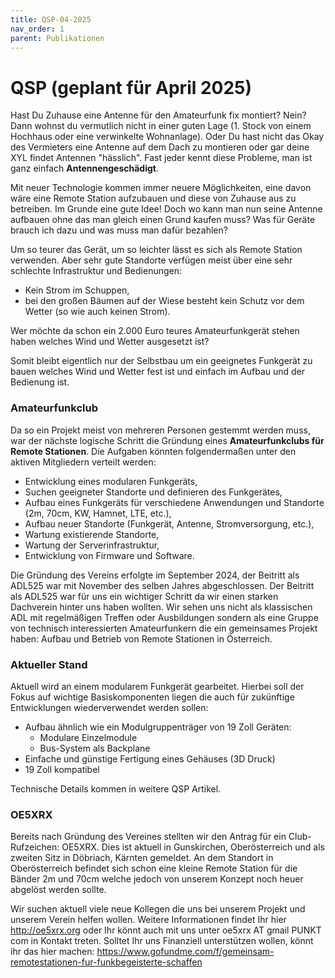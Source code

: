 ```yaml
---
title: QSP-04-2025
nav_order: 1
parent: Publikationen
---
```


# QSP (geplant für April 2025)

Hast Du Zuhause eine Antenne für den Amateurfunk fix montiert? Nein? Dann wohnst du vermutlich nicht in einer guten Lage (1. Stock von einem Hochhaus oder eine verwinkelte Wohnanlage). Oder Du hast nicht das Okay des Vermieters eine Antenne auf dem Dach zu montieren oder gar deine XYL findet Antennen "hässlich".
Fast jeder kennt diese Probleme, man ist ganz einfach **Antennengeschädigt**.

Mit neuer Technologie kommen immer neuere Möglichkeiten, eine davon wäre eine Remote Station aufzubauen und diese von Zuhause aus zu betreiben. Im Grunde eine gute Idee!
Doch wo kann man nun seine Antenne aufbauen ohne das man gleich einen Grund kaufen muss? Was für Geräte brauch ich dazu und was muss man dafür bezahlen?

Um so teurer das Gerät, um so leichter lässt es sich als Remote Station verwenden. Aber sehr gute Standorte verfügen meist über eine sehr schlechte Infrastruktur und Bedienungen:
- Kein Strom im Schuppen,
- bei den großen Bäumen auf der Wiese besteht kein Schutz vor dem Wetter (so wie auch keinen Strom).

Wer möchte da schon ein 2.000 Euro teures Amateurfunkgerät stehen haben welches Wind und Wetter ausgesetzt ist?

Somit bleibt eigentlich nur der Selbstbau um ein geeignetes Funkgerät zu bauen welches Wind und Wetter fest ist und einfach im Aufbau und der Bedienung ist.

### Amateurfunkclub

Da so ein Projekt meist von mehreren Personen gestemmt werden muss, war der nächste logische Schritt die Gründung eines **Amateurfunkclubs für Remote Stationen**. Die Aufgaben könnten folgendermaßen unter den aktiven Mitgliedern verteilt werden:
- Entwicklung eines modularen Funkgeräts,
- Suchen geeigneter Standorte und definieren des Funkgerätes,
- Aufbau eines Funkgeräts für verschiedene Anwendungen und Standorte (2m, 70cm, KW, Hamnet, LTE, etc.),
- Aufbau neuer Standorte (Funkgerät, Antenne, Stromversorgung, etc.),
- Wartung existierende Standorte,
- Wartung der Serverinfrastruktur,
- Entwicklung von Firmware und Software.

Die Gründung des Vereins erfolgte im September 2024, der Beitritt als ADL525 war mit November des selben Jahres abgeschlossen.
Der Beitritt als ADL525 war für uns ein wichtiger Schritt da wir einen starken Dachverein hinter uns haben wollten. Wir sehen uns nicht als klassischen ADL mit regelmäßigen Treffen oder Ausbildungen sondern als eine Gruppe von technisch interessierten Amateurfunkern die ein gemeinsames Projekt haben: Aufbau und Betrieb von Remote Stationen in Österreich.

### Aktueller Stand

Aktuell wird an einem modularem Funkgerät gearbeitet. Hierbei soll der Fokus auf wichtige Basiskomponenten liegen die auch für zukünftige Entwicklungen wiederverwendet werden sollen:
- Aufbau ähnlich wie ein Modulgruppenträger von 19 Zoll Geräten:
  - Modulare Einzelmodule
  - Bus-System als Backplane
- Einfache und günstige Fertigung eines Gehäuses (3D Druck)
- 19 Zoll kompatibel

Technische Details kommen in weitere QSP Artikel.

### OE5XRX

Bereits nach Gründung des Vereines stellten wir den Antrag für ein Club-Rufzeichen: OE5XRX.
Dies ist aktuell in Gunskirchen, Oberösterreich und als zweiten Sitz in Döbriach, Kärnten gemeldet.
An dem Standort in Oberösterreich befindet sich schon eine kleine Remote Station für die Bänder 2m und 70cm welche jedoch von unserem Konzept noch heuer abgelöst werden sollte.

Wir suchen aktuell viele neue Kollegen die uns bei unserem Projekt und unserem Verein helfen wollen. Weitere Informationen findet Ihr hier http://oe5xrx.org oder Ihr könnt auch mit uns unter oe5xrx AT gmail PUNKT com in Kontakt treten. Solltet Ihr uns Finanziell unterstützen wollen, könnt ihr das hier machen: https://www.gofundme.com/f/gemeinsam-remotestationen-fur-funkbegeisterte-schaffen
